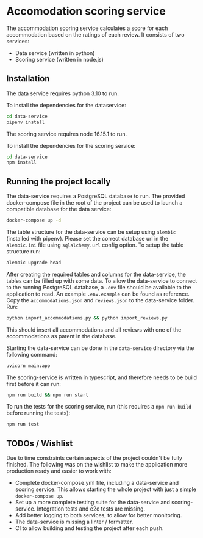  # Accomodation scoring service

The accommodation scoring service calculates a score for each accommodation based on the ratings of each review. It consists of two services:
 - Data service (written in python)
 - Scoring service (written in node.js)

## Installation
The data service requires python 3.10 to run.

To install the dependencies for the dataservice:
```sh
cd data-service
pipenv install
```

The scoring service requires node 16.15.1 to run.

To install the dependencies for the scoring service:
```sh
cd data-service
npm install
```


## Running the project locally
The data-service requires a PostgreSQL database to run. The provided docker-compose file in the root of the project can be used to launch a compatible database for the data service:
```sh
docker-compose up -d
```

The table structure for the data-service can be setup using `alembic` (installed with pipenv). Please set the correct database url in the `alembic.ini` file using `sqlalchemy.url` config option. To setup the table structure run:
```sh
alembic upgrade head
```

After creating the required tables and columns for the data-service, the tables can be filled up with some data. To allow the data-service to connect to the running PostgreSQL database, a `.env` file should be available to the application to read. An example `.env.example` can be found as reference.
Copy the `accommodations.json` and `reviews.json` to the data-service folder. Run:
```sh
python import_accommodations.py && python import_reviews.py
```
This should insert all accommodations and all reviews with one of the accommodations as parent in the database.

Starting the data-service can be done in the `data-service` directory via the following command:
```sh
uvicorn main:app
```

The scoring-service is written in typescript, and therefore needs to be build first before it can run:
```sh
npm run build && npm run start
```

To run the tests for the scoring service, run (this requires a `npm run build` before running the tests):
```sh
npm run test
```




## TODOs / Wishlist
Due to time constraints certain aspects of the project couldn't be fully finished. The following was on the wishlist to make the application more production ready and easier to work with:
 - Complete docker-compose.yml file, including a data-service and scoring service. This allows starting the whole project with just a simple `docker-compose up`.
 - Set up a more complete testing suite for the data-service and scoring-service. Integration tests and e2e tests are missing.
 - Add better logging to both services, to allow for better monitoring.
 - The data-service is missing a linter / formatter.
 - CI to allow building and testing the project after each push.
